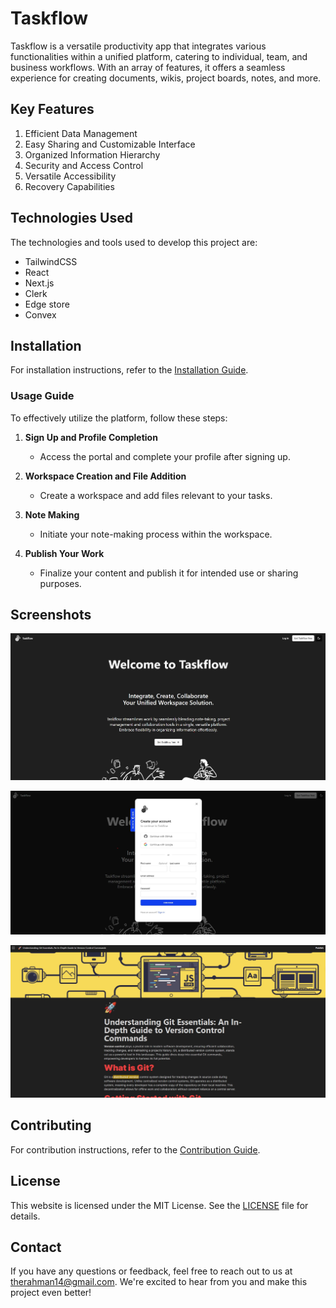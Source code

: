 # Taskflow

Taskflow is a versatile productivity app that integrates various functionalities within a unified platform, catering to individual, team, and business workflows. With an array of features, it offers a seamless experience for creating documents, wikis, project boards, notes, and more.

## Key Features

1. Efficient Data Management
2. Easy Sharing and Customizable Interface
3. Organized Information Hierarchy
4. Security and Access Control
5. Versatile Accessibility
6. Recovery Capabilities

## Technologies Used

The technologies and tools used to develop this project are:

- TailwindCSS
- React
- Next.js
- Clerk
- Edge store
- Convex

## Installation

For installation instructions, refer to the [Installation Guide](./INSTAjjjLLATION.md).

### Usage Guide

To effectively utilize the platform, follow these steps:

1. **Sign Up and Profile Completion**

   - Access the portal and complete your profile after signing up.

2. **Workspace Creation and File Addition**

   - Create a workspace and add files relevant to your tasks.

3. **Note Making**

   - Initiate your note-making process within the workspace.

4. **Publish Your Work**
   - Finalize your content and publish it for intended use or sharing purposes.

## Screenshots

![Homepage](./public/assests/Homepage.jpg)

![Authentication](./public/assests/Auth.jpg)

![Workspace](./public/assests/Workspace.jpg)

## Contributing

For contribution instructions, refer to the [Contribution Guide](./CONTRIBUTION.md).

## License

This website is licensed under the MIT License. See the [LICENSE](LICENSE) file for details.

## Contact

If you have any questions or feedback, feel free to reach out to us at <therahman14@gmail.com>. We're excited to hear from you and make this project even better!
